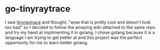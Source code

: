 # go-tinyraytrace
I saw [tinyraytrace](https://github.com/ssloy/tinyraytracer) and thought, "wow
that is pretty cool and doesn't look too bad" so I decided to follow the
amazing wiki attached to the same repo and try my hand at implimenting it in
golang. I chose golang because it is a language I am trying to get better at
and this project was the perfect oppertunity for me to learn better golang.
